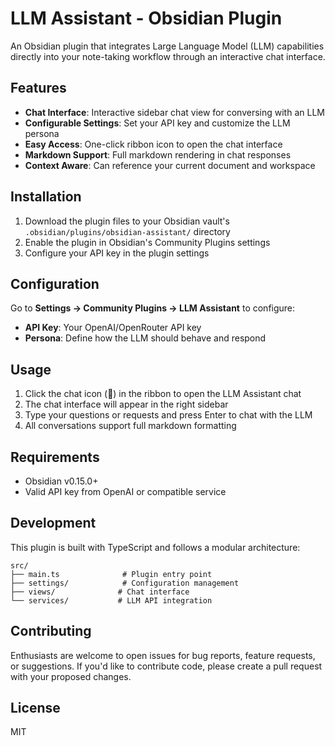 # LLM Assistant - Obsidian Plugin

An Obsidian plugin that integrates Large Language Model (LLM) capabilities directly into your note-taking workflow through an interactive chat interface.

## Features

- **Chat Interface**: Interactive sidebar chat view for conversing with an LLM
- **Configurable Settings**: Set your API key and customize the LLM persona
- **Easy Access**: One-click ribbon icon to open the chat interface
- **Markdown Support**: Full markdown rendering in chat responses
- **Context Aware**: Can reference your current document and workspace

## Installation

1. Download the plugin files to your Obsidian vault's `.obsidian/plugins/obsidian-assistant/` directory
2. Enable the plugin in Obsidian's Community Plugins settings
3. Configure your API key in the plugin settings

## Configuration

Go to **Settings → Community Plugins → LLM Assistant** to configure:

- **API Key**: Your OpenAI/OpenRouter API key
- **Persona**: Define how the LLM should behave and respond

## Usage

1. Click the chat icon (💬) in the ribbon to open the LLM Assistant chat
2. The chat interface will appear in the right sidebar
3. Type your questions or requests and press Enter to chat with the LLM
4. All conversations support full markdown formatting

## Requirements

- Obsidian v0.15.0+
- Valid API key from OpenAI or compatible service

## Development

This plugin is built with TypeScript and follows a modular architecture:

```
src/
├── main.ts              # Plugin entry point
├── settings/            # Configuration management
├── views/              # Chat interface
└── services/           # LLM API integration
```

## Contributing

Enthusiasts are welcome to open issues for bug reports, feature requests, or suggestions. If you'd like to contribute code, please create a pull request with your proposed changes.

## License

MIT
